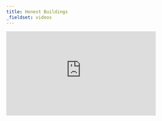 ```yaml
---
title: Honest Buildings
_fieldset: videos
---
```

<iframe src="http://player.vimeo.com/video/70045494?title=0&amp;byline=0&amp;portrait=0" width="400" height="225" frameborder="0" webkitAllowFullScreen mozallowfullscreen allowFullScreen></iframe>